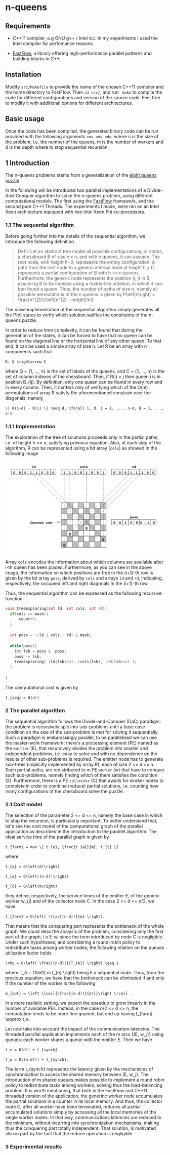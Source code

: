 # n-queens

## Requirements

* C++11 compiler, e.g GNU g++ / Intel icc. In my experiments I used the Intel compiler for perfomance reasons.

* [FastFlow](https://github.com/fastflow/fastflow), a library offering high-performance parallel patterns and building blocks in C++.

## Installation

Modify ```src/Makefile``` to provide the name of the chosen C++11 compiler and the home directory to FastFlow.
Then ```cd src/```, and run ``` make``` to compile the code for different configurations and version of the source code. Feel free to modify it with additional options for different architectures.

## Basic usage

Once the code has been compiled, the generated binary code can be run provided with the following arguments ```<n> <m> <d>```, where n is the size of the problem, i.e. the number of the queens, m is the number of workers and d is the depth where to stop sequential recursion.

## 1 Introduction

The n-queens problems stems from a generalization of the [eight queens puzzle](https://en.wikipedia.org/wiki/Eight_queens_puzzle).

In the following will be introduced two parallel implementations of a Divide-And-Conquer algorithm to solve the n-queens problem, using different computational models. The first using the [FastFlow](https://github.com/fastflow/fastflow) framework, and the second pure C++1 Threads. The experiments I made, were ran on an Intel Xeon architecture equipped with two Intel Xeon Phi co-processors.

### 1.1 The sequental algorithm

Before going further into the details of the sequential algorithm, we introduce the following definition

> Def.1: Let an abstract tree model all possible configurations, or states, a chessboard B of size n x n, and with n queens, it can assume. The root node, with height h=0, represents the empty configuration. A path from the root node to a generic internal node at height h > 0, represents a partial configuration of B with h <= n queens. Furthermore, the generic node represents the position (i, j) in B, assuming B to be indexed using a matrix-like notation, in which it can ben found a queen. Thus, the number of paths of size n, namely all  possible permutations of the n queens is given by P\left(n\right) = \frac{n^{2}!}{\left(n^{2} - n\right)!n!}


The naive implementation of the sequential algorithm simply generates all the P(n) states to verify which solution satifies the constraints of the n-queens puzzle.

In order to reduce time complexity, it can be found that during the generation of the states, it can be forced to have that no queen can be found on the diagonal line or the horizontal line of any other queen. To that end, it can be used a simple array of size n. Let R be an array with n components such that

`
R: Q \rightarrow C
`

where Q = {1, ..., n} is the set of labels of the queens, and C = {1, ..., n} is the set of column indexes of the chessboard. Then, if R(i) = j then queen i is in position B_{ij}. By definition, only one queen can be found in every row and in every column. Then, it matters only of verifying which of the O(n!) permutations of array R satisfy the aforementioned constrain over the diagonals, namely

`
\| R(i+d) - R(i) \| \neq d, \forall i, d. i = 1, ..., n-d, d = 1, ..., n-1
`

### 1.1.1 Implementation

The exploration of the tree of solutions proceeds only in the partial paths, i.e. of height h <= n, satisfying previous equation. Also, at each step of the algorithm, R can be represented using a bit array (`cols`) as showed in the following image

![](https://github.com/luigidisotto/n-queens/blob/master/img/bit-array.png)


Array `cols` encodes the information about which columns are available after i-th queen has been placed. Furthermore, as you can see in the above image, the information on which positions are free in the (i+1)-th row is given by the bit array `poss`, derived by `cols` and arrays `ld` and `rd`, indicating, respectively, the occupied left and right diagonals in the (i+1)-th row.

Thus, the sequential algorithm can be expressed as the following recursive function

```C
void treeExploring(int ld, int cols, int rd){
  if(cols == mask){ 
      count++;
  }

  int poss = ~(ld | cols | rd) & mask;

  while(poss){ 
    int lsb = poss & -poss;
    poss -= lsb;
    treeExploring( (ld|lsb)<<1, (cols|lsb), (rd|lsb)>>1 );
  }

}
```

The computational cost is given by

`
t_{seq} = O(n!)
`


### 2 The parallel algorithm

The sequential algorithm follows the Divide-and-Conquer (DaC) paradigm: the problem is recursively split into sub-problems until a base case condition on the size of the sub-problem is met for solving it sequentially. Such a paradigm is embarassingly parallel, to be parallelised we can use the master-work framework: there's a processing element (PE) named as the `emitter` (E), that recursively divides the problem into smaller and independent problems, i.e. easy to solve and with no dependence on the results of other sub-problems is required. The emitter node has to generate sub-trees (implicitly implemented by array R), each of size 2 <= d <= n. Such partial paths, are redistributed to m PE `worker` (w) that have to conquer such sub-problems, namely finding which of them satisfies the condition (2). Furthermore, there is a PE `collector` (C) that awaits for worker nodes to complete in order to combine (reduce) partial solutions, i.e. counting how many configurations of the chessboard solve the puzzle.

### 2.1 Cost model

The selection of the parameter 2 <= d <= n, namely the base case in which to stop the recursion, is particularly important. To better understand that, let's see the cost model of the computational graph of the parallel application as described in the introduction to the parallel algorithm. The ideal service time of the parallel graph is given by

`
t_{farm} = max \{ t_{e}, \frac{t_{w}}{m}, t_{c} \}
`

where

`
t_{e} = O\left(d!\right)
`

`
t_{w} = O\left((n-d)!\right)
`

`
t_{c} = O\left(m\right)
`

they define, respectively, the service times of the emitter E, of the generic worker w_{j} and of the collector node C. In the case 2 <= d <= n/2, we have

`
t_{farm} = O\left( \frac{(n-d)!}{m} \right).
`

That means that the conquering part represents the bottleneck of the whole graph. We could relax the analysis of the problem, considering only the first part of the graph, i.e E-w, since the term introduced by node C is negligible. Under such hypotheses, and considering a round-robin policy to redistribute tasks among worker nodes, the following relation on the queues utilization factor holds

`
\rho = O\left( \frac{(n-d)!}{T_{A}} \right) \geq 1
`

where T_A = O\left( m t_{e} \right) being E a sequential node. Thus, from the previous equation, we have that the bottleneck can be eliminated if and only if the number of the worker is the following

`
m_{opt} = \left \lceil{\frac{(n-d)!}{d!}}\right \rceil .
`

In a more realistic setting, we expect the speedup to grow linearly in the number of available PEs.
Instead, in the case n/2 <= d <= n, the computation tends to be more fine grained, but end up having t_{farm} \approx t_e.

Let now take into account the impact of the communication latencies. The threaded parallel application implements each of the m arcs {(E, w_j)} using queues: each worker shares a queue with the emitter E. Then we have

`
t_e = O(d!) + t_{synch}
`

`
t_w = O((n-d)!) + t_{synch}.
`

The term t_{synch} represents the latency given by the mechanisms of synchronization to access the shared memory between (E, w_j). The introduction of m shared queues makes possible to implement a round robin policy to redistribute tasks among workers, solving thus the load-balancing problem. It is worth mentioning, that both in the FastFlow and C++11 threaded version of the application, the generinc worker node accumulates the partial solutions in a counter in its local memory. And thus, the collector node C, after all worker have been terminated, reduces all partial accumulated solutions simply by accessing all the local memories of the single worker nodes. In that way, communications latencies are reduced to the minimum, without incurring into synchronization mechanisms, making thus the conquering part totally independent. That solution, is motivated also in part by the fact that the reduce operation is negligible.


### 3 Experimental results